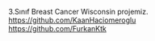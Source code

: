 3.Sınıf Breast Cancer Wisconsin projemiz.	
https://github.com/KaanHaciomeroglu					   	 
https://github.com/FurkanKtk		    
	    
